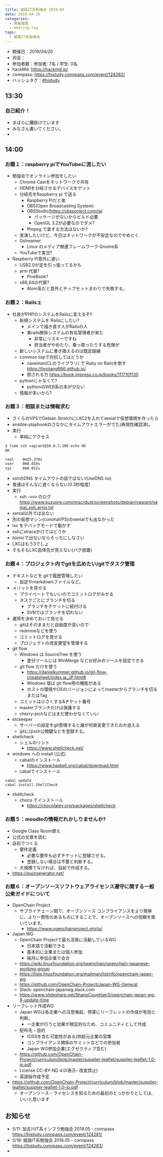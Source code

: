 ```yaml
---
title: 姫路IT系勉強会 2019.04
date: 2019-04-20
categories:
  - 開催履歴
  - meeting-log
tags:
  - 姫路IT系勉強会
---
```


* 開催日：2019/04/20
* 司会：
* 参加者数：参加者: 7名 / 学生: 0名
* hackMd: https://hackmd.io/
* connpass: https://histudy.connpass.com/event/124282/
* ハッシュタグ：[#histudy](https://twitter.com/search?q=%23histudy&src=typd)

## 13:30

### 自己紹介！
* まばらに腰掛けています
* みなさん書いてください。
* 
## 14:00

### お題１：raspberry piでYouTubeに流したい

* 勉強会でオンライン参加をしたい 
    * Chrome Castをネットワークで共有
    * HDMIを分岐させるデバイスをゲット
    * 分岐先をRaspberry pi で送る
        * Raspberry Piだと楽
        * OBS(Open Broadcasting System)
        * OBSStudio(https://obsproject.com/ja)
            * パッケージがないからビルド必要
            * OpenGL 3.2が必要なのでダメ?
        * ffmpeg で楽する方法はないか? 
    * 実演したいけど、今日はネットワークが不安定なのでやめとく
    * Gstreamer
        * Linux のメディア関連フレームワーク Gnome系
    * YouTubeで実況?
* Raspberry Pi意外に遅い 
    * USB2.0が足を引っ張ってるかも
    * arm 代替?
        * PineBook?
    * x86_64の代替?
        * Atom系だと意外とチップセットまわりで失敗する。

### お題２：Railsェ

* 社長がPHPのシステムをRailsに変えるぞ!!
    * 新規システムを Railsにしたい?
        * メインで描き直す人がRailsの人
        * 某rails関係システムの有名管理者が来た
            * 非常にリスキーですね
            * 担当者がやめたり、乗っ取ったりする危険が
    * 新しいシステムに書き換えるのは既定路線
    * common lispで対抗してはどうか
        * caveman(CLのライブラリ) で Ruby on Railsを倒す https://hyotang666.github.io/
        * 倒される方 https://book.impress.co.jp/books/1117101135
    * pythonじゃなくて?
        * pythonのWEB系の本が少ない
    * 情報が多いから?

### お題３：相談または情報求む

* さくらのVPSでDebian StretchにLXC2を入れてxenialで仮想環境を作ったら
* ansible-playbookのさなかにタイムアウトエラーがでた(再現性確認済)。
* 実行
    * 単純にアクセス

```sh
$ time ssh vagrant@10.0.3.100 echo OK
OK

real    0m25.378s
user    0m0.016s
sys     0m0.012s
```

* sshのDNS タイムアウトの話ではない(UseDNS no)
* 普通はそんなに遅くならない(0.3秒程度)
* 実行
    * ssh -vvv のログ
https://www.kuzuore.com/misc/dust/screenshots/debian/vagrant/xenial_ssh_error.txt
* xenial以外では出ない
* 別の仮想マシン(conohaVPS)のxenialでも出なかった
* lxc をデバッグモードで動かす
* sshにstraceかけてはどうか
* bionicで出ないならそっちにしなさい
* LXCはもう3でしょ
* そもそもLXC自体先が見えない(バグ放置)

### お題４：プロジェクト内でgitを広めたい/gitでタスク管理

* テキストなどを gitで履歴管理したい
    * 設定やmarkdownファイルなど。
* メリットを見せる
    * プライベートでもいいのでコミットログがみせる
    * タスクごとにブランチを切る
        * ブランチをチケットに紐付ける
        * SVNではブランチを切れない
* 運用を決めておいて見せる
    * gitはそのままだと自由度が高いので
    * redmineなどを使う
    * コミットログを見せる
    * プロジェクトの改変要望を管理する
* git flow
    * Windows は SourceTree を使う
        * 差分ツールには WinMerge などお好みのツールを設定できる
    * git flow だけを使う
        * https://danielkummer.github.io/git-flow-cheatsheet/index.ja_JP.html#
        * Windows 版は git flow用の機能がある
        * ホストの環境やOSのバージョンによってmasterからブランチを切るまたはTag
    * コミットは小さくする&チケット番号
    * masterブランチだけは保護する
    * cherry-pichなどはまだ使わせなくていい
* etckeeper
    * サーバーの設定をgit管理すると誰が何故変更できたのか追える
    * gitにはssh公開鍵などを登録する。
* shellcheck
    * シェルのリント
        * https://www.shellcheck.net/
* windows への install (公式)
    * cabalのインストール
        * https://www.haskell.org/cabal/download.html
    * cabalでインストール
```bat
cabal update
cabal install ShellCheck
```
* shellcheck
    * choco でインストール
        * https://chocolatey.org/packages/shellcheck

### お題５：moodleの情報だれかしりませんか?

* Google Class Room使え
* 公式の文章を読む
* 自前でつくる
    * 要件定義
        * 必要な要件も必ずチケットに登録させる。
        * 登録しない場合は不要と判断する。
    * 大規模でなければ、自前で作成する。
* https://quizgenerator.net/

### お題６：オープンソースソフトウェアライセンス遵守に関する一般公衆ガイドについて

* OpenChain Project
    * サプライチェーン間で、オープンソース コンプライアンスをより簡単に、より一貫性のあるものにすることで、オープンソースへの信頼を築いています。
        * https://www.openchainproject.org/ja/
* Japan WG
    * OpenChain Projectで最も活発に活動しているWG
        * 日本語で活動できる
        * 基本的に企業または個人参加
        * 隔月に参加企業で会合
    * https://wiki.linuxfoundation.org/openchain/openchain-japanese-working-group
    * https://lists.linuxfoundation.org/mailman/listinfo/openchain-japan-wg
    * https://github.com/OpenChain-Project/Japan-WG-General
    * Slack: openchain-japanwg.slack.com
    * https://www.slideshare.net/ShaneCoughlan3/openchain-japan-wg-9-update-time
* リーフレット作成WG
    * Japan WGは各企業への注意喚起、啓蒙にリーフレットの作成が有効と判断。
        * 一企業が行うと効果が限定的なため、コミュニティとして作成
    * 配布先・目的
        * (OSSを含む可能性がある)供給元企業の営業
        * コンプライアンス関係のサミットなどでの参加者
        * Japan WG参加企業(エグゼクティブ含む)
    * https://github.com/OpenChain-Project/curriculum/blob/master/supplier-leaflet/supplier-leaflet-1.0-jp.pdf
    * License CC-BY-ND 4.0(表示- 改変禁止)
    * 英語版作成予定
* https://github.com/OpenChain-Project/curriculum/blob/master/supplier-leaflet/supplier-leaflet-1.0-jp.pdf
    * オープンソース・ライセンスを知るための最初のとっかかりとしては、いいと思います

       
## お知らせ

* 5/11: 加古川IT系インフラ勉強会 2019.05 - connpass https://histudy.connpass.com/event/124281/
* 5/18: 姫路IT系勉強会 2019.05 - connpass https://histudy.connpass.com/event/124283/
* 
